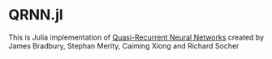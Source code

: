 # QRNN.jl
This is Julia implementation of [Quasi-Recurrent Neural Networks](https://arxiv.org/pdf/1611.01576.pdf) created by James Bradbury, Stephan Merity, Caiming Xiong and Richard Socher

